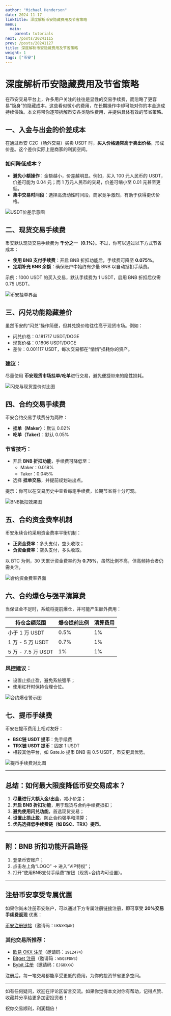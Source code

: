 ```yaml
---
author: "Michael Henderson"
date: 2024-11-17
linktitle: 深度解析币安隐藏费用及节省策略
menu:
  main:
    parent: tutorials
next: /posts/20241115
prev: /posts/20241127
title: 深度解析币安隐藏费用及节省策略
weight: 1
tags: ["币安"]
---
```


# 深度解析币安隐藏费用及节省策略

在币安交易平台上，许多用户关注的往往是显性的交易手续费，而忽略了更容易“隐身”的隐藏成本。这些看似微小的费用，在长期操作中却可能对你的本金造成持续侵蚀。本文将带你逐项拆解币安各类隐性费用，并提供具体有效的节省策略。

## 一、入金与出金的价差成本

在通过币安 C2C（场外交易）买卖 USDT 时，**买入价格通常高于卖出价格**，形成价差。这个差价实际上是商家的利润空间。

### 如何降低成本？

- **避免小额操作**：金额越小，价差越明显。例如，买入 100 元人民币的 USDT，价差可能为 0.04 元；而 1 万元人民币的交易，价差可缩小至 0.01 元甚至更低。
- **集中交易时间段**：选择高流动性时间段，商家竞争激烈，有助于获得更优价格。

![USDT价差示意图](https://ice.frostsky.com/2024/11/15/a0625fc3e0afe51f8d3ebf3f2c0e952d.png)

## 二、现货交易手续费

币安默认现货交易手续费为 **千分之一（0.1%）**。不过，你可以通过以下方式节省成本：

- **使用 BNB 支付手续费**：开启 BNB 折扣功能后，手续费可降至 **0.075%**。
- **定期补充 BNB 余额**：确保账户中始终有少量 BNB 以自动抵扣手续费。

示例：1000 USDT 的买入交易，默认手续费为 1 USDT，启用 BNB 折扣后仅需 0.75 USDT。

![币安挂单界面](https://ice.frostsky.com/2024/11/17/acfce87309aa50028e7b111fd7461026.png)

## 三、闪兑功能隐藏差价

虽然币安的“闪兑”操作简便，但其兑换价格往往高于现货市场。例如：

- 闪兑价格：0.181717 USDT/DOGE
- 现货价格：0.1806 USDT/DOGE
- 差价：0.001117 USDT，每次交易都在“悄悄”损耗你的资产。

### 建议：

尽量使用 **币安现货市场挂单/吃单**进行交易，避免便捷带来的隐性损耗。

![闪兑与现货差价对比图](https://ice.frostsky.com/2024/11/17/c70a754c7b5b10dbd961a695e4c94047.png)

## 四、合约交易手续费

币安合约交易手续费分为两种：

- **挂单（Maker）**：默认 0.02%
- **吃单（Taker）**：默认 0.05%

### 节省技巧：

- 开启 **BNB 折扣功能**，手续费可降低至：
  - Maker：0.018%
  - Taker：0.045%
- 选择 **挂单交易**，并提前规划进出点。

提示：你可以在交易历史中查看每笔手续费，长期节省将十分可观。

![BNB抵扣效果图](https://ice.frostsky.com/2024/11/17/bf7810cd49f1a89af66d53004906fdc4.png)

## 五、合约资金费率机制

币安永续合约采用资金费率平衡机制：

- **正资金费率**：多头支付，空头收取；
- **负资金费率**：空头支付，多头收取。

以 BTC 为例，30 天累计资金费率约为 **0.75%**，虽然比例不高，但高频持仓者仍需关注。

![合约资金费率界面](https://ice.frostsky.com/2024/11/17/2fc53af94d44b1dfadba21a27c3a8b2e.png)

## 六、合约爆仓与强平清算费

当保证金不足时，系统将提前爆仓，并可能产生额外费用：

| 持仓金额范围      | 爆仓提前比例 | 清算费用 |
|-------------------|--------------|----------|
| 小于 1 万 USDT    | 0.5%         | 1%       |
| 1 万 - 5 万 USDT   | 0.7%         | 1%       |
| 5 万 - 7.5 万 USDT | 1%           | 1%       |

### 风控建议：

- 设置止损止盈，避免系统强平；
- 使用杠杆时保持合理仓位。

![合约爆仓警示图](https://ice.frostsky.com/2024/11/17/fc525f2a3c75997fe9e1ca1c9ee60577.png)

## 七、提币手续费

币安在提币费用上相对友好：

- **BSC链 USDT 提币**：免手续费
- **TRX链 USDT 提币**：固定 1 USDT
- 相较其他平台，如 Gate.io 提币 BNB 需 0.5 USDT，币安更具优势。

![提币手续费对比图](https://ice.frostsky.com/2024/11/17/33418b080aff2e4eff13e78907f0bdec.png)

---

## 总结：如何最大限度降低币安交易成本？

1. **尽量进行大额入金/出金**，减小价差；
2. **开启 BNB 折扣功能**，用于现货与合约手续费抵扣；
3. **避免使用闪兑功能**，首选现货交易；
4. **设置止损止盈**，防止合约强平和清算；
5. **优先选择低手续费链（如 BSC、TRX）提币**。

---

## 附：BNB 折扣功能开启路径

1. 登录币安账户；
2. 点击左上角“LOGO” → 进入“VIP特权”；
3. 打开“使用BNB支付手续费”按钮（现货+合约均可设置）。

---

## 注册币安享受专属优惠

如果你尚未注册币安账户，可以通过下方专属注册链接注册，即可享受 **20%交易手续费返现** 优惠：

[币安注册链接](https://www.binance.com/join?ref=UKNXKQAK)（邀请码：`UKNXKQAK`）

### 其他交易所推荐：

- [欧易 OKX 注册](https://okx.com/join/1912474)（邀请码：`1912474`）
- [Bitget 注册](https://share.glassgs.com/u/S18JBL76)（邀请码：`W5Q3FDW3`）
- [Bybit 注册](https://www.bybitglobal.com/invite?ref=EJG8XX4)（邀请码：`EJG8XX4`）

注册后，每一笔交易都能享受更低的费用，为你的投资节省更多空间。

---

如有任何疑问，欢迎在评论区留言交流。如果你觉得本文对你有帮助，记得点赞、收藏并分享给更多加密投资者！

祝你交易顺利，利润翻倍！
